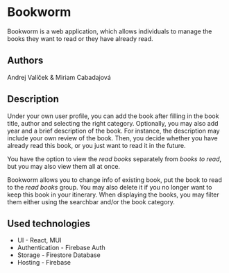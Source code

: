 # Bookworm

Bookworm is a web application, which allows individuals to manage the books they want to read or they have already read.

## Authors
Andrej Valíček & Miriam Cabadajová

## Description

Under your own user profile, you can add the book after filling in the book title, author and selecting the right category. Optionally, you may also add year and a brief description of the book. For instance, the description may include your own review of the book. Then, you decide whether you have already read this book, or you just want to read it in the future.

You have the option to view the *read books* separately from *books to read*, but you may also view them all at once.

Bookworm allows you to change info of existing book, put the book to read to the *read books* group. You may also delete it if you no longer want to keep this book in your itinerary. When displaying the books, you may filter them either using the searchbar and/or the book category.

## Used technologies
* UI - React, MUI
* Authentication - Firebase Auth
* Storage - Firestore Database
* Hosting - Firebase
